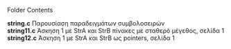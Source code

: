 Folder Contents

<b>string.c</b> Παρουσίαση παραδειγμάτων συμβολοσειρών<br>
<b>string11.c</b> Άσκηση 1 με StrA και StrB πίνακες με σταθερό μέγεθος, σελίδα 1<br>
<b>string12.c</b> Άσκηση 1 με StrA και StrB ως pointers, σελίδα 1<br>


